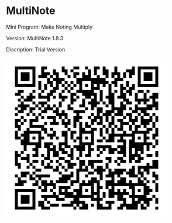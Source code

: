 # MultiNote
Mini Program: Make Noting Multiply

Version: MultiNote 1.8.3

Discription: Trial Version

![](https://github.com/iClassic-Live/MultiNote/blob/master/images/MultiNote%201.8.3.jpg?raw=true)
